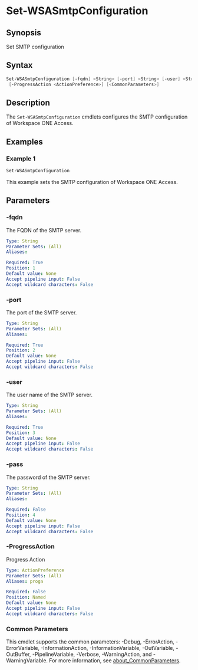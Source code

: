 # Set-WSASmtpConfiguration

## Synopsis

Set SMTP configuration

## Syntax

```powershell
Set-WSASmtpConfiguration [-fqdn] <String> [-port] <String> [-user] <String> [[-pass] <String>]
 [-ProgressAction <ActionPreference>] [<CommonParameters>]
```

## Description

The `Set-WSASmtpConfiguration` cmdlets configures the SMTP configuration of Workspace ONE Access.

## Examples

### Example 1

```powershell
Set-WSASmtpConfiguration
```

This example sets the SMTP configuration of Workspace ONE Access.

## Parameters

### -fqdn

The FQDN of the SMTP server.

```yaml
Type: String
Parameter Sets: (All)
Aliases:

Required: True
Position: 1
Default value: None
Accept pipeline input: False
Accept wildcard characters: False
```

### -port

The port of the SMTP server.

```yaml
Type: String
Parameter Sets: (All)
Aliases:

Required: True
Position: 2
Default value: None
Accept pipeline input: False
Accept wildcard characters: False
```

### -user

The user name of the SMTP server.

```yaml
Type: String
Parameter Sets: (All)
Aliases:

Required: True
Position: 3
Default value: None
Accept pipeline input: False
Accept wildcard characters: False
```

### -pass

The password of the SMTP server.

```yaml
Type: String
Parameter Sets: (All)
Aliases:

Required: False
Position: 4
Default value: None
Accept pipeline input: False
Accept wildcard characters: False
```

### -ProgressAction

Progress Action

```yaml
Type: ActionPreference
Parameter Sets: (All)
Aliases: proga

Required: False
Position: Named
Default value: None
Accept pipeline input: False
Accept wildcard characters: False
```

### Common Parameters

This cmdlet supports the common parameters: -Debug, -ErrorAction, -ErrorVariable, -InformationAction, -InformationVariable, -OutVariable, -OutBuffer, -PipelineVariable, -Verbose, -WarningAction, and -WarningVariable. For more information, see [about_CommonParameters](http://go.microsoft.com/fwlink/?LinkID=113216).
